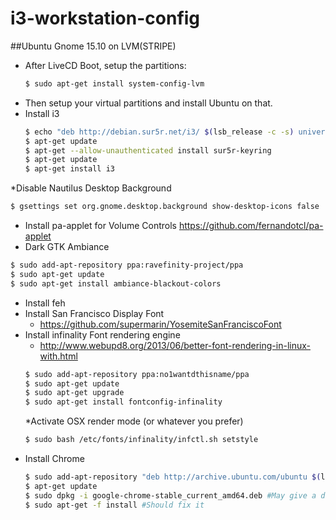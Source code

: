 # i3-workstation-config
##Ubuntu Gnome 15.10 on LVM(STRIPE)

* After LiveCD Boot, setup the partitions:
  ```sh
  $ sudo apt-get install system-config-lvm
  ```
* Then setup your virtual partitions and install Ubuntu on that.
* Install i3
  ```sh
  $ echo "deb http://debian.sur5r.net/i3/ $(lsb_release -c -s) universe" >> /etc/apt/sources.list
  $ apt-get update
  $ apt-get --allow-unauthenticated install sur5r-keyring
  $ apt-get update
  $ apt-get install i3
  ```
*Disable Nautilus Desktop Background
  ```sh
  $ gsettings set org.gnome.desktop.background show-desktop-icons false
  ```
* Install pa-applet for Volume Controls
  https://github.com/fernandotcl/pa-applet
* Dark GTK Ambiance
```sh
$ sudo add-apt-repository ppa:ravefinity-project/ppa
$ sudo apt-get update
$ sudo apt-get install ambiance-blackout-colors
```
* Install feh
* Install San Francisco Display Font
  * https://github.com/supermarin/YosemiteSanFranciscoFont
* Install infinality Font rendering engine
  * http://www.webupd8.org/2013/06/better-font-rendering-in-linux-with.html
  ```sh
  $ sudo add-apt-repository ppa:no1wantdthisname/ppa
  $ sudo apt-get update
  $ sudo apt-get upgrade
  $ sudo apt-get install fontconfig-infinality
  ```
  *Activate OSX render mode (or whatever you prefer)
    ```sh
  $ sudo bash /etc/fonts/infinality/infctl.sh setstyle
  ```
* Install Chrome
  ```sh
  $ sudo add-apt-repository "deb http://archive.ubuntu.com/ubuntu $(lsb_release -sc) universe"
  $ apt-get update
  $ sudo dpkg -i google-chrome-stable_current_amd64.deb #May give a dependency error
  $ sudo apt-get -f install #Should fix it
  ```
